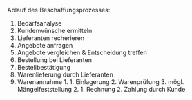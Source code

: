 Ablauf des Beschaffungsprozesses:
1. Bedarfsanalyse
2. Kundenwünsche ermitteln
3. Lieferanten recherieren
4. Angebote anfragen
5. Angebote vergleichen & Entscheidung treffen
6. Bestellung bei Lieferanten
7. Bestellbestätigung
8. Warenlieferung durch Lieferanten
9. Warenannahme
	1. 
		1. Einlagerung
		2. Warenprüfung
		3. mögl. Mängelfeststellung
	2. 
		1. Rechnung
		2. Zahlung durch Kunde